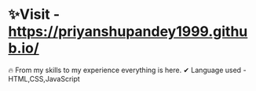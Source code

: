 # ✨Visit - https://priyanshupandey1999.github.io/

🔥 From my skills to my experience everything is here.
✔  Language used - HTML,CSS,JavaScript
